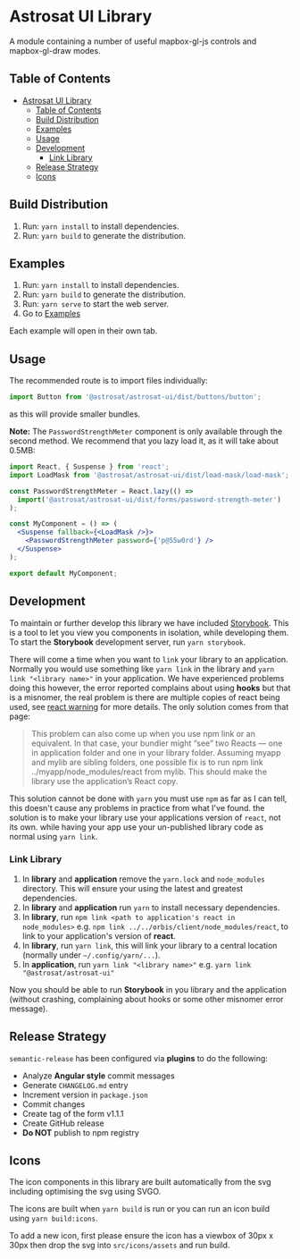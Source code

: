 # Astrosat UI Library

A module containing a number of useful mapbox-gl-js controls and mapbox-gl-draw modes.

## Table of Contents

- [Astrosat UI Library](#astrosat-ui-library)
  - [Table of Contents](#table-of-contents)
  - [Build Distribution](#build-distribution)
  - [Examples](#examples)
  - [Usage](#usage)
  - [Development](#development)
    - [Link Library](#link-library)
  - [Release Strategy](#release-strategy)
  - [Icons](#icons)

## Build Distribution

1. Run: `yarn install` to install dependencies.
1. Run: `yarn build` to generate the distribution.

## Examples

1. Run: `yarn install` to install dependencies.
1. Run: `yarn build` to generate the distribution.
1. Run: `yarn serve` to start the web server.
1. Go to [Examples](http://localhost:1337/demo)

Each example will open in their own tab.

## Usage

The recommended route is to import files individually:

```javascript
import Button from '@astrosat/astrosat-ui/dist/buttons/button';
```

as this will provide smaller bundles.

**Note:** The `PasswordStrengthMeter` component is only available through the second method. We recommend that you lazy load it, as it will take about 0.5MB:

```jsx
import React, { Suspense } from 'react';
import LoadMask from '@astrosat/astrosat-ui/dist/load-mask/load-mask';

const PasswordStrengthMeter = React.lazy(() =>
  import('@astrosat/astrosat-ui/dist/forms/password-strength-meter')
);

const MyComponent = () => (
  <Suspense fallback={<LoadMask />}>
    <PasswordStrengthMeter password={'p@55w0rd'} />
  </Suspense>
);

export default MyComponent;
```

## Development

To maintain or further develop this library we have included [Storybook](https://storybook.js.org/). This is a tool to let you view you components in isolation, while developing them. To start the **Storybook** development server, run `yarn storybook`.

There will come a time when you want to `link` your library to an application. Normally you would use something like `yarn link` in the library and `yarn link "<library name>"` in your application. We have experienced problems doing this however, the error reported complains about using **hooks** but that is a misnomer, the real problem is there are multiple copies of react being used, see [react warning](https://reactjs.org/warnings/invalid-hook-call-warning.html#duplicate-react) for more details. The only solution comes from that page:

> This problem can also come up when you use npm link or an equivalent. In that case, your bundler might “see” two Reacts — one in application folder and one in your library folder. Assuming myapp and mylib are sibling folders, one possible fix is to run npm link ../myapp/node_modules/react from mylib. This should make the library use the application’s React copy.

This solution cannot be done with `yarn` you must use `npm` as far as I can tell, this doesn't cause any problems in practice from what I've found. the solution is to make your library use your applications version of `react`, not its own. while having your app use your un-published library code as normal using `yarn link`.

### Link Library

1. In **library** and **application** remove the `yarn.lock` and `node_modules` directory. This will ensure your using the latest and greatest dependencies.
1. In **library** and **application** run `yarn` to install necessary dependencies.
1. In **library**, run `npm link <path to application's react in node_modules>` e.g. `npm link ../../orbis/client/node_modules/react`, to link to your application's version of **react**.
1. In **library**, run `yarn link`, this will link your library to a central location (normally under `~/.config/yarn/...`).
1. In **application**, run `yarn link "<library name>"` e.g. `yarn link "@astrosat/astrosat-ui"`

Now you should be able to run **Storybook** in you library and the application (without crashing, complaining about hooks or some other misnomer error message).

## Release Strategy

`semantic-release` has been configured via **plugins** to do the following:

- Analyze **Angular style** commit messages
- Generate `CHANGELOG.md` entry
- Increment version in `package.json`
- Commit changes
- Create tag of the form v1.1.1
- Create GitHub release
- **Do NOT** publish to npm registry

## Icons
The icon components in this library are built automatically from the svg including optimising the svg using SVGO.

The icons are built when `yarn build` is run or you can run an icon build using `yarn build:icons`.

To add a new icon, first please ensure the icon has a viewbox of 30px x 30px then drop the svg into `src/icons/assets` and run build.
